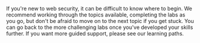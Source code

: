 If you're new to web security, it can be difficult to know where to begin. We recommend working through the topics available, completing the labs as you go, but don't be afraid to move on to the next topic if you get stuck. You can go back to the more challenging labs once you've developed your skills further. If you want more guided support, please see our learning paths. 